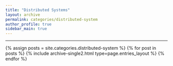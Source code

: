 ```yaml
---
title: "Distributed Systems"
layout: archive
permalink: categories/distributed-system
author_profile: true
sidebar_main: true
---
```


<!-- 공백이 포함되어 있는 카테고리 이름의 경우 site.categories['a b c'] 이런식으로! -->

***

{% assign posts = site.categories.distributed-system %}
{% for post in posts %} {% include archive-single2.html type=page.entries_layout %} {% endfor %}